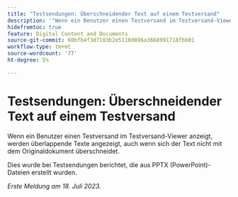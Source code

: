 ```yaml
---
title: "Testsendungen: Überschneidender Text auf einem Testversand"
description: '"Wenn ein Benutzer einen Testversand im Testversand-Viewer anzeigt, werden überlappende Texte angezeigt, auch wenn sich der Text nicht mit dem Originaldokument überschneidet. „'
hidefromtoc: true
feature: Digital Content and Documents
source-git-commit: 60bfb4f3d7183b2e5110d896a3668991718fbb01
workflow-type: tm+mt
source-wordcount: '77'
ht-degree: 5%

---
```



# Testsendungen: Überschneidender Text auf einem Testversand

Wenn ein Benutzer einen Testversand im Testversand-Viewer anzeigt, werden überlappende Texte angezeigt, auch wenn sich der Text nicht mit dem Originaldokument überschneidet.

Dies wurde bei Testsendungen berichtet, die aus PPTX (PowerPoint)-Dateien erstellt wurden.

_Erste Meldung am 18. Juli 2023._

